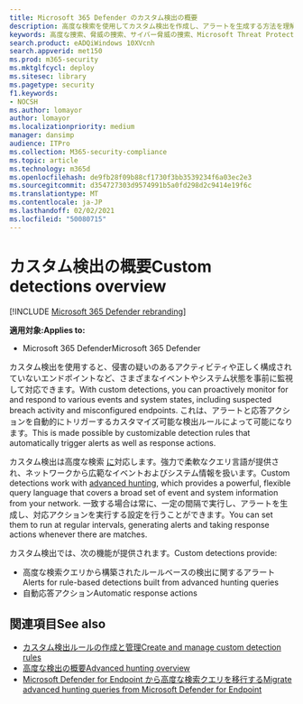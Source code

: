 ```yaml
---
title: Microsoft 365 Defender のカスタム検出の概要
description: 高度な検索を使用してカスタム検出を作成し、アラートを生成する方法を理解する
keywords: 高度な捜索、脅威の捜索、サイバー脅威の捜索、Microsoft Threat Protection、Microsoft 365、mtp、m365、検索、クエリ、テレメトリ、カスタム検出、スキーマ、kusto、Microsoft 365、Microsoft Threat Protection
search.product: eADQiWindows 10XVcnh
search.appverid: met150
ms.prod: m365-security
ms.mktglfcycl: deploy
ms.sitesec: library
ms.pagetype: security
f1.keywords:
- NOCSH
ms.author: lomayor
author: lomayor
ms.localizationpriority: medium
manager: dansimp
audience: ITPro
ms.collection: M365-security-compliance
ms.topic: article
ms.technology: m365d
ms.openlocfilehash: de9fb28f09b88cf1730f3bb3539234f6a03ec2e3
ms.sourcegitcommit: d354727303d9574991b5a0fd298d2c9414e19f6c
ms.translationtype: MT
ms.contentlocale: ja-JP
ms.lasthandoff: 02/02/2021
ms.locfileid: "50080715"
---
```

# <a name="custom-detections-overview"></a><span data-ttu-id="fb197-104">カスタム検出の概要</span><span class="sxs-lookup"><span data-stu-id="fb197-104">Custom detections overview</span></span>

[!INCLUDE [Microsoft 365 Defender rebranding](../includes/microsoft-defender.md)]


<span data-ttu-id="fb197-105">**適用対象:**</span><span class="sxs-lookup"><span data-stu-id="fb197-105">**Applies to:**</span></span>
- <span data-ttu-id="fb197-106">Microsoft 365 Defender</span><span class="sxs-lookup"><span data-stu-id="fb197-106">Microsoft 365 Defender</span></span>

<span data-ttu-id="fb197-107">カスタム検出を使用すると、侵害の疑いのあるアクティビティや正しく構成されていないエンドポイントなど、さまざまなイベントやシステム状態を事前に監視して対応できます。</span><span class="sxs-lookup"><span data-stu-id="fb197-107">With custom detections, you can proactively monitor for and respond to various events and system states, including suspected breach activity and misconfigured endpoints.</span></span> <span data-ttu-id="fb197-108">これは、アラートと応答アクションを自動的にトリガーするカスタマイズ可能な検出ルールによって可能になります。</span><span class="sxs-lookup"><span data-stu-id="fb197-108">This is made possible by customizable detection rules that automatically trigger alerts as well as response actions.</span></span>

<span data-ttu-id="fb197-109">カスタム検出は高度な検索 [に](advanced-hunting-overview.md)対応します。強力で柔軟なクエリ言語が提供され、ネットワークから広範なイベントおよびシステム情報を扱います。</span><span class="sxs-lookup"><span data-stu-id="fb197-109">Custom detections work with [advanced hunting](advanced-hunting-overview.md), which provides a powerful, flexible query language that covers a broad set of event and system information from your network.</span></span> <span data-ttu-id="fb197-110">一致する場合は常に、一定の間隔で実行し、アラートを生成し、対応アクションを実行する設定を行うことができます。</span><span class="sxs-lookup"><span data-stu-id="fb197-110">You can set them to run at regular intervals, generating alerts and taking response actions whenever there are matches.</span></span>

<span data-ttu-id="fb197-111">カスタム検出では、次の機能が提供されます。</span><span class="sxs-lookup"><span data-stu-id="fb197-111">Custom detections provide:</span></span>
- <span data-ttu-id="fb197-112">高度な検索クエリから構築されたルールベースの検出に関するアラート</span><span class="sxs-lookup"><span data-stu-id="fb197-112">Alerts for rule-based detections built from advanced hunting queries</span></span>
- <span data-ttu-id="fb197-113">自動応答アクション</span><span class="sxs-lookup"><span data-stu-id="fb197-113">Automatic response actions</span></span>

## <a name="see-also"></a><span data-ttu-id="fb197-114">関連項目</span><span class="sxs-lookup"><span data-stu-id="fb197-114">See also</span></span>
- [<span data-ttu-id="fb197-115">カスタム検出ルールの作成と管理</span><span class="sxs-lookup"><span data-stu-id="fb197-115">Create and manage custom detection rules</span></span>](custom-detection-rules.md)
- [<span data-ttu-id="fb197-116">高度な検出の概要</span><span class="sxs-lookup"><span data-stu-id="fb197-116">Advanced hunting overview</span></span>](advanced-hunting-overview.md)
- [<span data-ttu-id="fb197-117">Microsoft Defender for Endpoint から高度な検索クエリを移行する</span><span class="sxs-lookup"><span data-stu-id="fb197-117">Migrate advanced hunting queries from Microsoft Defender for Endpoint</span></span>](advanced-hunting-migrate-from-mdatp.md)
